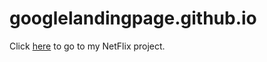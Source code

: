 # googlelandingpage.github.io
Click [here](https://resetyourbrain19.github.io/googlelandingpage.github.io/) to go to my NetFlix project. 
